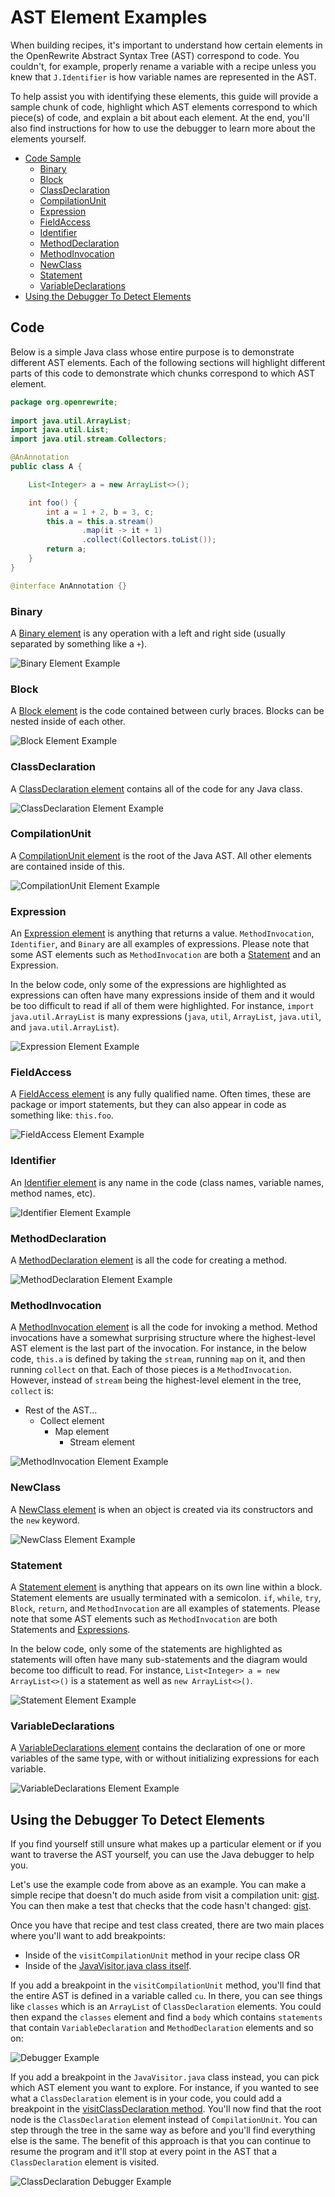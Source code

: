 # AST Element Examples

When building recipes, it's important to understand how certain elements in the OpenRewrite Abstract Syntax Tree (AST) correspond to code. You couldn't, for example, properly rename a variable with a recipe unless you knew that `J.Identifier` is how variable names are represented in the AST.

To help assist you with identifying these elements, this guide will provide a sample chunk of code, highlight which AST elements correspond to which piece(s) of code, and explain a bit about each element. At the end, you'll also find instructions for how to use the debugger to learn more about the elements yourself.

* [Code Sample](#code)
  * [Binary](#binary)
  * [Block](#block)
  * [ClassDeclaration](#classdeclaration)
  * [CompilationUnit](#compilationunit)
  * [Expression](#expression)
  * [FieldAccess](#fieldaccess)
  * [Identifier](#identifier)
  * [MethodDeclaration](#methoddeclaration)
  * [MethodInvocation](#methodinvocation)
  * [NewClass](#newclass)
  * [Statement](#statement)
  * [VariableDeclarations](#variabledeclarations)
* [Using the Debugger To Detect Elements](#using-the-debugger-to-detect-elements)

## Code

Below is a simple Java class whose entire purpose is to demonstrate different AST elements. Each of the following sections will highlight different parts of this code to demonstrate which chunks correspond to which AST element.

```java
package org.openrewrite;
                
import java.util.ArrayList;
import java.util.List;
import java.util.stream.Collectors;

@AnAnnotation
public class A {

    List<Integer> a = new ArrayList<>();

    int foo() {
        int a = 1 + 2, b = 3, c;
        this.a = this.a.stream()
                .map(it -> it + 1)
                .collect(Collectors.toList());
        return a;
    }
}

@interface AnAnnotation {}
```

### Binary

A [Binary element](https://github.com/openrewrite/rewrite/blob/main/rewrite-java/src/main/java/org/openrewrite/java/tree/J.java#L597-L705) is any operation with a left and right side (usually separated by something like a `+`).

![Binary Element Example](<../.gitbook/assets/Binary.png>)

### Block 

A [Block element](https://github.com/openrewrite/rewrite/blob/main/rewrite-java/src/main/java/org/openrewrite/java/tree/J.java#L712-L851) is the code contained between curly braces. Blocks can be nested inside of each other.

![Block Element Example](<../.gitbook/assets/Block.png>)

### ClassDeclaration

A [ClassDeclaration element](https://github.com/openrewrite/rewrite/blob/main/rewrite-java/src/main/java/org/openrewrite/java/tree/J.java#L1062-L1336) contains all of the code for any Java class. 

![ClassDeclaration Element Example](<../.gitbook/assets/ClassDeclaration.png>)

### CompilationUnit

A [CompilationUnit element](https://github.com/openrewrite/rewrite/blob/main/rewrite-java/src/main/java/org/openrewrite/java/tree/J.java#L1342-L1545) is the root of the Java AST. All other elements are contained inside of this. 

![CompilationUnit Element Example](<../.gitbook/assets/CompilationUnit.png>)

### Expression

An [Expression element](https://github.com/openrewrite/rewrite/blob/main/rewrite-java/src/main/java/org/openrewrite/java/tree/Expression.java) is anything that returns a value. `MethodInvocation`, `Identifier`, and `Binary` are all examples of expressions. Please note that some AST elements such as `MethodInvocation` are both a [Statement](#statement) and an Expression.

In the below code, only some of the expressions are highlighted as expressions can often have many expressions inside of them and it would be too difficult to read if all of them were highlighted. For instance, `import java.util.ArrayList` is many expressions (`java`, `util`, `ArrayList`, `java.util`, and `java.util.ArrayList`).

![Expression Element Example](<../.gitbook/assets/Expression.png>)

### FieldAccess

A [FieldAccess element](https://github.com/openrewrite/rewrite/blob/main/rewrite-java/src/main/java/org/openrewrite/java/tree/J.java#L1827-L1953) is any fully qualified name. Often times, these are package or import statements, but they can also appear in code as something like: `this.foo`.

![FieldAccess Element Example](<../.gitbook/assets/FieldAccess.png>)

### Identifier

An [Identifier element](https://github.com/openrewrite/rewrite/blob/main/rewrite-java/src/main/java/org/openrewrite/java/tree/J.java#L2310-L2343) is any name in the code (class names, variable names, method names, etc).

![Identifier Element Example](<../.gitbook/assets/Identifier.png>)

### MethodDeclaration

A [MethodDeclaration element](https://github.com/openrewrite/rewrite/blob/main/rewrite-java/src/main/java/org/openrewrite/java/tree/J.java#L3517) is all the code for creating a method.

![MethodDeclaration Element Example](<../.gitbook/assets/MethodDeclaration.png>)

### MethodInvocation

A [MethodInvocation element](https://github.com/openrewrite/rewrite/blob/main/rewrite-java/src/main/java/org/openrewrite/java/tree/J.java#L3523-L3694) is all the code for invoking a method. Method invocations have a somewhat surprising structure where the highest-level AST element is the last part of the invocation. For instance, in the below code, `this.a` is defined by taking the `stream`, running `map` on it, and then running `collect` on that. Each of those pieces is a `MethodInvocation`. However, instead of `stream` being the highest-level element in the tree, `collect` is:

* Rest of the AST...
  * Collect element
    * Map element
      * Stream element

![MethodInvocation Element Example](<../.gitbook/assets/MethodInvocation.png>)

### NewClass

A [NewClass element](https://github.com/openrewrite/rewrite/blob/main/rewrite-java/src/main/java/org/openrewrite/java/tree/J.java#L3996-L4158) is when an object is created via its constructors and the `new` keyword.

![NewClass Element Example](<../.gitbook/assets/NewClass.png>)

### Statement

A [Statement element](https://github.com/openrewrite/rewrite/blob/main/rewrite-java/src/main/java/org/openrewrite/java/tree/Statement.java) is anything that appears on its own line within a block. Statement elements are usually terminated with a semicolon. `if`, `while`, `try`, `Block`, `return`, and `MethodInvocation` are all examples of statements. Please note that some AST elements such as `MethodInvocation` are both Statements and [Expressions](#expression).

In the below code, only some of the statements are highlighted as statements will often have many sub-statements and the diagram would become too difficult to read. For instance, `List<Integer> a = new ArrayList<>()` is a statement as well as `new ArrayList<>()`. 

![Statement Element Example](<../.gitbook/assets/Statement.png>)

### VariableDeclarations

A [VariableDeclarations element](https://github.com/openrewrite/rewrite/blob/main/rewrite-java/src/main/java/org/openrewrite/java/tree/J.java#L5318-L5526) contains the declaration of one or more variables of the same type, with or without initializing expressions for each variable.

![VariableDeclarations Element Example](<../.gitbook/assets/VariableDeclarations.png>)

## Using the Debugger To Detect Elements

If you find yourself still unsure what makes up a particular element or if you want to traverse the AST yourself, you can use the Java debugger to help you. 

Let's use the example code from above as an example. You can make a simple recipe that doesn't do much aside from visit a compilation unit: [gist](https://gist.github.com/mike-solomon/0f9a171d0b444f3bb576f9cba2e5a304). You can then make a test that checks that the code hasn't changed: [gist](https://gist.github.com/mike-solomon/9e13ae5acb6c60effaf6557176771785).

Once you have that recipe and test class created, there are two main places where you'll want to add breakpoints: 
* Inside of the `visitCompilationUnit` method in your recipe class OR
* Inside of the [JavaVisitor.java class itself](https://github.com/openrewrite/rewrite/blob/main/rewrite-java/src/main/java/org/openrewrite/java/JavaVisitor.java). 

If you add a breakpoint in the `visitCompilationUnit` method, you'll find that the entire AST is defined in a variable called `cu`. In there, you can see things like `classes` which is an `ArrayList` of `ClassDeclaration` elements. You could then expand the `classes` element and find a `body` which contains `statements` that contain `VariableDeclaration` and `MethodDeclaration` elements and so on: 

![Debugger Example](<../.gitbook/assets/DebuggerExample.png>)

If you add a breakpoint in the `JavaVisitor.java` class instead, you can pick which AST element you want to explore. For instance, if you wanted to see what a `ClassDeclaration` element is in your code, you could add a breakpoint in the [visitClassDeclaration method](https://github.com/openrewrite/rewrite/blob/main/rewrite-java/src/main/java/org/openrewrite/java/JavaVisitor.java#L410-L453). You'll now find that the root node is the `ClassDeclaration` element instead of  `CompilationUnit`. You can step through the tree in the same way as before and you'll find everything else is the same. The benefit of this approach is that you can continue to resume the program and it'll stop at every point in the AST that a `ClassDeclaration` element is visited.

![ClassDeclaration Debugger Example](<../.gitbook/assets/ClassDeclarationDebugger.png>)
